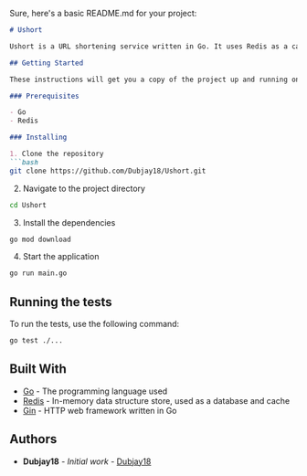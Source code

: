 Sure, here's a basic README.md for your project:

```markdown
# Ushort

Ushort is a URL shortening service written in Go. It uses Redis as a cache to store the short URL and original URL.

## Getting Started

These instructions will get you a copy of the project up and running on your local machine for development and testing purposes.

### Prerequisites

- Go
- Redis

### Installing

1. Clone the repository
```bash
git clone https://github.com/Dubjay18/Ushort.git
```
2. Navigate to the project directory
```bash
cd Ushort
```
3. Install the dependencies
```bash
go mod download
```
4. Start the application
```bash
go run main.go
```

## Running the tests

To run the tests, use the following command:

```bash
go test ./...
```

## Built With

- [Go](https://golang.org/) - The programming language used
- [Redis](https://redis.io/) - In-memory data structure store, used as a database and cache
- [Gin](https://github.com/gin-gonic/gin) - HTTP web framework written in Go

## Authors

- **Dubjay18** - *Initial work* - [Dubjay18](https://github.com/Dubjay18)

